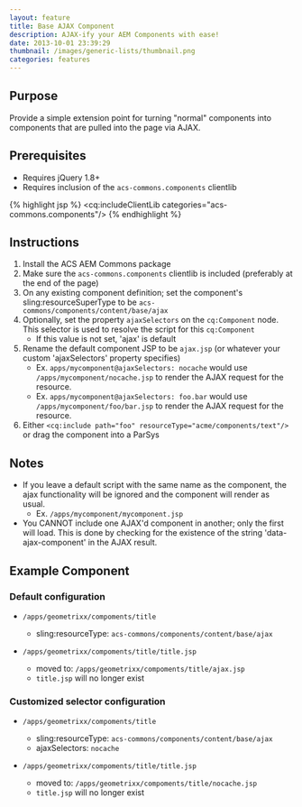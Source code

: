 ```yaml
---
layout: feature
title: Base AJAX Component
description: AJAX-ify your AEM Components with ease!
date: 2013-10-01 23:39:29
thumbnail: /images/generic-lists/thumbnail.png
categories: features
---
```


## Purpose

Provide a simple extension point for turning "normal" components into components that are pulled into the page via AJAX.

## Prerequisites

* Requires jQuery 1.8+
* Requires inclusion of the `acs-commons.components` clientlib

{% highlight jsp %}
<cq:includeClientLib categories="acs-commons.components"/>
{% endhighlight %}

## Instructions

1. Install the ACS AEM Commons package
2. Make sure the `acs-commons.components` clientlib is included (preferably at the end of the page)
2. On any existing component definition; set the component's sling:resourceSuperType to be `acs-commons/components/content/base/ajax`
3. Optionally, set the property `ajaxSelectors` on the `cq:Component` node. This selector is used to resolve the script for this `cq:Component`
    * If this value is not set, 'ajax' is default
4. Rename the default component JSP to be `ajax.jsp` (or whatever your custom 'ajaxSelectors' property specifies)
    * Ex. `apps/mycomponent@ajaxSelectors: nocache` would use `/apps/mycomponent/nocache.jsp` to render the AJAX request for the resource.
    * Ex. `apps/mycomponent@ajaxSelectors: foo.bar` would use `/apps/mycomponent/foo/bar.jsp` to render the AJAX request for the resource.
4. Either `<cq:include path="foo" resourceType="acme/components/text"/>` or drag the component into a ParSys

## Notes
* If you leave a default script with the same name as the component, the ajax functionality will be ignored and the component will render as usual.
    * Ex. `/apps/mycomponent/mycomponent.jsp`
* You CANNOT include one AJAX'd component in another; only the first will load.
This is done by checking for the existence of the string 'data-ajax-component' in the AJAX result.

## Example Component

### Default configuration

* `/apps/geometrixx/compoments/title`
    
    * sling:resourceType: `acs-commons/components/content/base/ajax`

* `/apps/geometrixx/compoments/title/title.jsp`  
    * moved to: `/apps/geometrixx/compoments/title/ajax.jsp`
    * `title.jsp` will no longer exist

### Customized selector configuration

* `/apps/geometrixx/compoments/title`  
    
    * sling:resourceType: `acs-commons/components/content/base/ajax`
    * ajaxSelectors: `nocache`

* `/apps/geometrixx/compoments/title/title.jsp`
    
    * moved to: `/apps/geometrixx/compoments/title/nocache.jsp`
    * `title.jsp` will no longer exist
